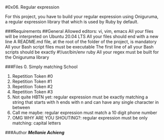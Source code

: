 #0x06. Regular expression

For this project, you have to build your regular expression using Oniguruma, a regular expression library that which is used by Ruby by default. 

###Requirements
##General
Allowed editors: vi, vim, emacs
All your files will be interpreted on Ubuntu 20.04 LTS
All your files should end with a new line
A README.md file, at the root of the folder of the project, is mandatory
All your Bash script files must be executable
The first line of all your Bash scripts should be exactly #!/usr/bin/env ruby
All your regex must be built for the Oniguruma library

###Files
0. Simply matching School
1. Repetition Token #0
2. Repetition Token #1
3. Repetition Token #2
4. Repetition Token #3
5. Not quite HBTN yet: regular expression must be exactly matching a string that starts with h ends with n and can have any single character in between
6. Call me maybe: regular expression must match a 10 digit phone number
7. OMG WHY ARE YOU SHOUTING?: regular expression must be only matching: capital letters

###Author
***Mellanie Achieng***
